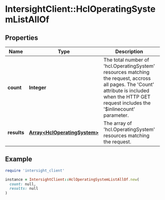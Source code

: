 # IntersightClient::HclOperatingSystemListAllOf

## Properties

| Name | Type | Description | Notes |
| ---- | ---- | ----------- | ----- |
| **count** | **Integer** | The total number of &#39;hcl.OperatingSystem&#39; resources matching the request, accross all pages. The &#39;Count&#39; attribute is included when the HTTP GET request includes the &#39;$inlinecount&#39; parameter. | [optional] |
| **results** | [**Array&lt;HclOperatingSystem&gt;**](HclOperatingSystem.md) | The array of &#39;hcl.OperatingSystem&#39; resources matching the request. | [optional] |

## Example

```ruby
require 'intersight_client'

instance = IntersightClient::HclOperatingSystemListAllOf.new(
  count: null,
  results: null
)
```

